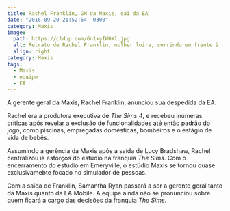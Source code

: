 ```yaml
---
title: Rachel Franklin, GM da Maxis, sai da EA
date: "2016-09-20 21:52:54 -0300"
category: Maxis
image:
  path: https://cldup.com/Gn1xyIW0Xl.jpg
  alt: Retrato de Rachel Franklin, mulher loira, sorrindo em frente à marca de The Sims 4
  align: right
category: Maxis
tags:
  - Maxis
  - equipe
  - EA
---
```


A gerente geral da Maxis, Rachel Franklin, anunciou sua despedida da EA.

Rachel era a produtora executiva de _The Sims 4_, e recebeu inúmeras críticas após revelar a exclusão de funcionalidades até então padrão do jogo, como piscinas, empregadas domésticas, bombeiros e o estágio de vida de bebês.

Assumindo a gerência da Maxis após a saída de Lucy Bradshaw, Rachel centralizou is esforços do estúdio na franquia _The Sims_. Com o encerramento do estúdio em Emeryville, o estúdio Maxis se tornou quase exclusivamebte focado no simulador de pessoas.

Com a saída de Franklin, Samantha Ryan passará a ser a gerente geral tanto da Maxis quanto da EA Mobile. A equipe ainda não se pronunciou sobre quem ficará a cargo das decisões da franquia _The Sims_.
